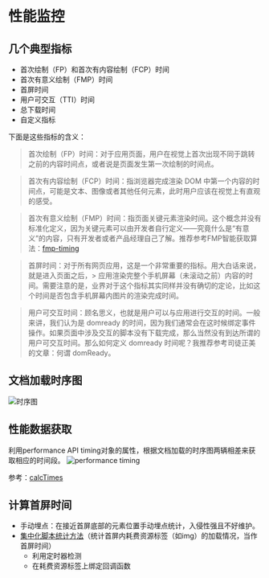 # 性能监控
## 几个典型指标
* 首次绘制（FP）和首次有内容绘制（FCP）时间
* 首次有意义绘制（FMP）时间
* 首屏时间
* 用户可交互（TTI）时间
* 总下载时间
* 自定义指标

下面是这些指标的含义：

> 首次绘制（FP）时间：对于应用页面，用户在视觉上首次出现不同于跳转之前的内容时间点，或者说是页面发生第一次绘制的时间点。

> 首次有内容绘制（FCP）时间：指浏览器完成渲染 DOM 中第一个内容的时间点，可能是文本、图像或者其他任何元素，此时用户应该在视觉上有直观的感受。

> 首次有意义绘制（FMP）时间：指页面关键元素渲染时间。这个概念并没有标准化定义，因为关键元素可以由开发者自行定义——究竟什么是“有意义”的内容，只有开发者或者产品经理自己了解。推荐参考FMP智能获取算法：[fmp-timing](https://github.com/qbright/fmp-timing)

> 首屏时间：对于所有网页应用，这是一个非常重要的指标。用大白话来说，就是进入页面之后，> 应用渲染完整个手机屏幕（未滚动之前）内容的时间。需要注意的是，业界对于这个指标其实同样并没有确切的定论，比如这个时间是否包含手机屏幕内图片的渲染完成时间。　

> 用户可交互时间：顾名思义，也就是用户可以与应用进行交互的时间。一般来讲，我们认为是 domready 的时间，因为我们通常会在这时候绑定事件操作。如果页面中涉及交互的脚本没有下载完成，那么当然没有到达所谓的用户可交互时间。那么如何定义 domready 时间呢？我推荐参考司徒正美的文章：何谓 domReady。

## 文档加载时序图
![时序图](https://camo.githubusercontent.com/ce24986de437081e9d2b4979b3146fa2100d0312/687474703a2f2f696d672e696d7a71672e746f702f31353432363830383635383738372e706e67)

## 性能数据获取
利用performance API timing对象的属性，根据文档加载的时序图两辆相差来获取相应的时间段。
![performance timing](https://images.gitbook.cn/ba109250-b8f4-11e9-953b-67880772eeef)

参考：[calcTimes](https://github.com/LaoLeo/webCoreKnowledge/blob/master/%E6%80%A7%E8%83%BD%E7%9B%91%E6%8E%A7%E4%B8%8E%E4%BC%98%E5%8C%96/%E6%80%A7%E8%83%BD%E6%8C%87%E6%A0%87/performance.js)

## 计算首屏时间
* 手动埋点：在接近首屏底部的元素位置手动埋点统计，入侵性强且不好维护。
* [集中化脚本统计方法](https://github.com/LaoLeo/webCoreKnowledge/blob/master/%E6%80%A7%E8%83%BD%E7%9B%91%E6%8E%A7%E4%B8%8E%E4%BC%98%E5%8C%96/%E6%80%A7%E8%83%BD%E6%8C%87%E6%A0%87/firstScreenTime.js)（统计首屏内耗费资源标签（如img）的加载情况，当作首屏时间）
    - 利用定时器检测
    - 在耗费资源标签上绑定回调函数
